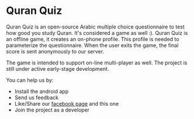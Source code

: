 # Quran Quiz
Quran Quiz is an open-source Arabic multiple choice questionnaire to test how good you study Quran. It's considered a game as well :).
Quran Quiz is an offline game, it creates an on-phone profile. This profile is needed to parameterize the questionnaire. When the user exits the game, the final score is sent anonymously to our server.

The game is intended to support on-line multi-player as well. The project is still under active early-stage development.

You can help us by:

- Install the android app
- Send us feedback
- Like/Share our [facebook page](https://www.facebook.com/pages/%D8%B4%D8%A8%D9%83%D8%A9-%D8%A5%D8%AE%D8%AA%D8%A8%D8%A7%D8%B1-%D8%A7%D9%84%D9%82%D8%B1%D8%A2%D9%86/385752724865851) and this one 
- Join the project as a developer
